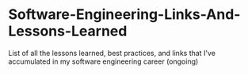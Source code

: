# Software-Engineering-Links-And-Lessons-Learned
 List of all the lessons learned, best practices, and links that I've accumulated in my software engineering career (ongoing)
